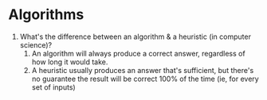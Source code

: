 # Algorithms

1. What's the difference between an algorithm & a heuristic (in computer science)?
   1. An algorithm will always produce a correct answer, regardless of how long it would take.
   2. A heuristic usually produces an answer that's sufficient, but there's no guarantee the result will be correct 100% of the time (ie, for every set of inputs)